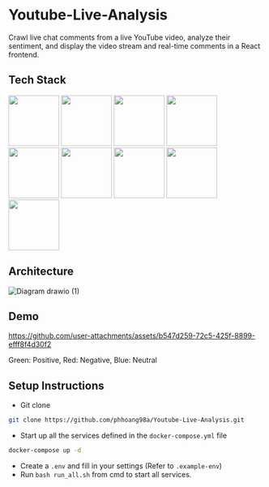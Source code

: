 # Youtube-Live-Analysis
Crawl live chat comments from a live YouTube video, analyze their sentiment, and display the video stream and real-time comments in a React frontend.

## Tech Stack
<img src="https://github.com/user-attachments/assets/e6c74701-3208-4ffe-ac2a-cd6b6cd9bfd9" height=100 />
<img src="https://github.com/user-attachments/assets/ed708e2f-ed22-4739-b106-290677f7b395" height=100 />
<img src="https://github.com/user-attachments/assets/73eea9d1-ce9d-4488-9729-b1e37bf06d16" height=100 />
<img src="https://github.com/user-attachments/assets/6f341224-3cb6-4d82-9a34-42cca89f2d98" height=100 />
<img src="https://github.com/user-attachments/assets/7b8cad2a-a5d8-4c64-99de-839a70ba44c2" height=100 />
<img src="https://github.com/user-attachments/assets/c0841552-e117-4b18-8e99-4225effe8602" height=100 />
<img src="https://github.com/user-attachments/assets/7d8fe2ef-4723-4aeb-8da4-3bd6541651e9" height=100 />
<img src="https://github.com/user-attachments/assets/20af4151-275c-4b09-ad63-974afa3cacc7" height=100 />
<img src="https://github.com/user-attachments/assets/3425fd8e-1aea-4085-a784-6c4c603d33d5" height=100 />

## Architecture
![Diagram drawio (1)](https://github.com/user-attachments/assets/2689e492-eadb-49b9-9c98-f9cc69fe61c8)

## Demo
https://github.com/user-attachments/assets/b547d259-72c5-425f-8899-efff8f4d30f2

Green: Positive, Red: Negative, Blue: Neutral

## Setup Instructions
- Git clone
```bash
git clone https://github.com/phhoang98a/Youtube-Live-Analysis.git
```
- Start up all the services defined in the `docker-compose.yml` file
```bash
docker-compose up -d                                                     
```
- Create a ``.env``  and fill in your settings (Refer to `.example-env`)
- Run `bash run_all.sh` from cmd to start all services.
